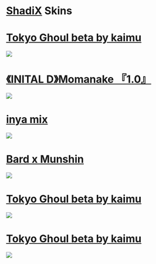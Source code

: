 # [ShadiX](https://osu.ppy.sh/users/15632146) Skins

# [Tokyo Ghoul beta by kaimu](https://github.com/kaimuu/ShadiX-Skins/raw/main/Tokyo%20Ghoul%20MixEdit.osk)
![](https://b.catgirlsare.sexy/OVun_Q0A.png)

# [《INITAL D》Momanake 『1.0』 ](https://drive.google.com/u/0/uc?export=download&confirm=_TVA&id=1AbN8H7lax37SzxJtD_PSSdmps2M9S6es)
![](https://b.catgirlsare.sexy/OVun_Q0A.png)

# [inya mix](https://drive.google.com/u/0/uc?export=download&confirm=LvBa&id=19ipL7JMLUwJ0Z3rKoMuJuLnCmGzdtwIN)
![](https://b.catgirlsare.sexy/OVun_Q0A.png)

# [Bard x Munshin](https://drive.google.com/u/0/uc?export=download&confirm=uvSn&id=1aqwKUoBpoYQkEFhoB-POMWWPDJZsMHdg)
![](https://b.catgirlsare.sexy/OVun_Q0A.png)

# [Tokyo Ghoul beta by kaimu](https://github.com/kaimuu/ShadiX-Skins/raw/main/Tokyo%20Ghoul%20MixEdit.osk)
![](https://b.catgirlsare.sexy/OVun_Q0A.png)

# [Tokyo Ghoul beta by kaimu](https://github.com/kaimuu/ShadiX-Skins/raw/main/Tokyo%20Ghoul%20MixEdit.osk)
![](https://b.catgirlsare.sexy/OVun_Q0A.png)
